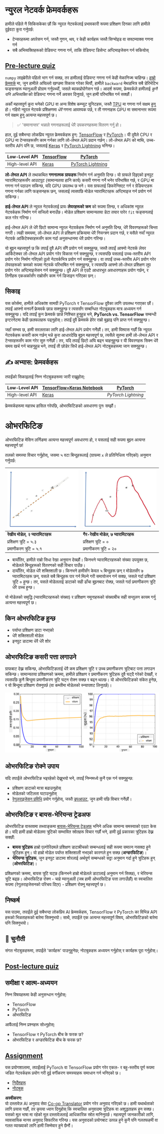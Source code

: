 <!--
CO_OP_TRANSLATOR_METADATA:
{
  "original_hash": "2b544f20b796402507fb05a0df893323",
  "translation_date": "2025-08-26T10:32:59+00:00",
  "source_file": "lessons/3-NeuralNetworks/05-Frameworks/README.md",
  "language_code": "ne"
}
-->
# न्युरल नेटवर्क फ्रेमवर्कहरू

हामीले पहिले नै सिकिसकेका छौं कि न्युरल नेटवर्कलाई प्रभावकारी रूपमा प्रशिक्षण दिनका लागि हामीले दुईवटा कुरा गर्नुपर्छ:

* टेन्सरहरूमा अपरेसन गर्न, जस्तै गुणन, थप, र केही कार्यहरू जस्तै सिग्मोइड वा सफ्टम्याक्स गणना गर्न
* सबै अभिव्यक्तिहरूको ग्रेडियन्ट गणना गर्न, ताकि ग्रेडियन्ट डिसेन्ट अप्टिमाइजेसन गर्न सकियोस्

## [Pre-lecture quiz](https://ff-quizzes.netlify.app/en/ai/quiz/9)

`numpy` लाइब्रेरीले पहिलो भाग गर्न सक्छ, तर हामीलाई ग्रेडियन्ट गणना गर्न केही मेकानिज्म चाहिन्छ। [हाम्रो फ्रेमवर्क](../../../../../lessons/3-NeuralNetworks/04-OwnFramework/OwnFramework.ipynb) मा, जुन हामीले अघिल्लो खण्डमा विकास गरेका थियौं, हामीले `backward` मेथडभित्र सबै डेरिभेटिभ फङ्सनहरू म्यानुअली प्रोग्राम गर्नुपर्थ्यो, जसले ब्याकप्रोपोगेसन गर्छ। आदर्श रूपमा, फ्रेमवर्कले हामीलाई *कुनै पनि अभिव्यक्ति* को ग्रेडियन्ट गणना गर्ने अवसर दिनुपर्छ, जुन हामी परिभाषित गर्न सक्छौं।

अर्को महत्त्वपूर्ण कुरा भनेको GPU वा अन्य विशेष कम्प्युट युनिटहरू, जस्तै [TPU](https://en.wikipedia.org/wiki/Tensor_Processing_Unit) मा गणना गर्न सक्षम हुनु हो। गहिरो न्युरल नेटवर्क प्रशिक्षणमा *धेरै* गणना आवश्यक पर्छ, र ती गणनाहरू GPU मा समानान्तर रूपमा गर्न सक्षम हुनु अत्यन्त महत्त्वपूर्ण छ।

> ✅ 'समानान्तर' भन्नाले गणनाहरूलाई धेरै उपकरणहरूमा वितरण गर्नु हो।

हाल, दुई सबैभन्दा लोकप्रिय न्युरल फ्रेमवर्कहरू हुन्: [TensorFlow](http://TensorFlow.org) र [PyTorch](https://pytorch.org/)। यी दुवैले CPU र GPU मा टेन्सरहरूसँग काम गर्नका लागि लो-लेभल API प्रदान गर्छन्। लो-लेभल API को माथि, उच्च-स्तरीय API पनि छ, जसलाई [Keras](https://keras.io/) र [PyTorch Lightning](https://pytorchlightning.ai/) भनिन्छ।

Low-Level API | [TensorFlow](http://TensorFlow.org) | [PyTorch](https://pytorch.org/)
--------------|-------------------------------------|--------------------------------
High-level API| [Keras](https://keras.io/) | [PyTorch Lightning](https://pytorchlightning.ai/)

**लो-लेभल API** ले तथाकथित **गणनात्मक ग्राफहरू** निर्माण गर्न अनुमति दिन्छ। यो ग्राफले दिइएको इनपुट प्यारामिटरहरूसँग आउटपुट (सामान्यतया हानि कार्य) कसरी गणना गर्ने भनेर परिभाषित गर्छ, र GPU मा गणना गर्न पठाउन सकिन्छ, यदि GPU उपलब्ध छ भने। यस ग्राफलाई डिफरेन्सिएट गर्न र ग्रेडियन्टहरू गणना गर्नका लागि फङ्सनहरू छन्, जसलाई त्यसपछि मोडेल प्यारामिटरहरू अप्टिमाइज गर्न प्रयोग गर्न सकिन्छ।

**हाई-लेभल API** ले न्युरल नेटवर्कलाई प्रायः **लेयरहरूको क्रम** को रूपमा लिन्छ, र अधिकांश न्युरल नेटवर्कहरू निर्माण गर्न सजिलो बनाउँछ। मोडेल प्रशिक्षण सामान्यतया डेटा तयार पारेर `fit` फङ्सनलाई कल गरेर गरिन्छ।

हाई-लेभल API ले धेरै छिटो सामान्य न्युरल नेटवर्कहरू निर्माण गर्न अनुमति दिन्छ, धेरै विवरणहरूको चिन्ता नगरी। त्यही समयमा, लो-लेभल API ले प्रशिक्षण प्रक्रियामा धेरै नियन्त्रण प्रदान गर्छ, र यसैले नयाँ न्युरल नेटवर्क आर्किटेक्चरहरूसँग काम गर्दा अनुसन्धानमा धेरै प्रयोग गरिन्छ।

यो बुझ्न महत्त्वपूर्ण छ कि तपाईं दुवै API सँगै प्रयोग गर्न सक्नुहुन्छ, जस्तै तपाईं आफ्नो नेटवर्क लेयर आर्किटेक्चर लो-लेभल API प्रयोग गरेर विकास गर्न सक्नुहुन्छ, र त्यसपछि यसलाई उच्च-स्तरीय API प्रयोग गरेर निर्माण गरिएको ठूलो नेटवर्कभित्र प्रयोग गर्न सक्नुहुन्छ। वा तपाईं उच्च-स्तरीय API प्रयोग गरेर लेयरहरूको क्रमको रूपमा नेटवर्क परिभाषित गर्न सक्नुहुन्छ, र त्यसपछि आफ्नो लो-लेभल प्रशिक्षण लूप प्रयोग गरेर अप्टिमाइजेसन गर्न सक्नुहुन्छ। दुवै API ले एउटै आधारभूत अवधारणाहरू प्रयोग गर्छन्, र तिनीहरू एकअर्कासँग राम्रोसँग काम गर्न डिजाइन गरिएका छन्।

## सिकाइ

यस कोर्समा, हामीले अधिकांश सामग्री PyTorch र TensorFlow दुवैका लागि उपलब्ध गराएका छौं। तपाईं आफ्नो मनपर्ने फ्रेमवर्क छान्न सक्नुहुन्छ र त्यससँग सम्बन्धित नोटबुकहरू मात्र अध्ययन गर्न सक्नुहुन्छ। यदि तपाईं कुन फ्रेमवर्क छान्ने निश्चित हुनुहुन्न भने, **PyTorch vs. TensorFlow** सम्बन्धी इन्टरनेटमा केही छलफलहरू पढ्नुहोस्। तपाईं दुवै फ्रेमवर्क हेरेर राम्रो बुझाइ पनि प्राप्त गर्न सक्नुहुन्छ।

जहाँ सम्भव छ, हामी सरलताका लागि हाई-लेभल API प्रयोग गर्नेछौं। तर, हामी विश्वास गर्छौं कि न्युरल नेटवर्कहरू कसरी काम गर्छन् भन्ने कुरा आधारदेखि बुझ्न महत्त्वपूर्ण छ, त्यसैले सुरुमा हामी लो-लेभल API र टेन्सरहरूसँग काम गरेर सुरु गर्नेछौं। तर, यदि तपाईं छिटो अघि बढ्न चाहनुहुन्छ र यी विवरणहरू सिक्न धेरै समय खर्च गर्न चाहनुहुन्न भने, तपाईं ती छोडेर सिधै हाई-लेभल API नोटबुकहरूमा जान सक्नुहुन्छ।

## ✍️ अभ्यास: फ्रेमवर्कहरू

तपाईंको सिकाइलाई निम्न नोटबुकहरूमा जारी राख्नुहोस्:

Low-Level API | [TensorFlow+Keras Notebook](../../../../../lessons/3-NeuralNetworks/05-Frameworks/IntroKerasTF.ipynb) | [PyTorch](../../../../../lessons/3-NeuralNetworks/05-Frameworks/IntroPyTorch.ipynb)
--------------|-------------------------------------|--------------------------------
High-level API| [Keras](../../../../../lessons/3-NeuralNetworks/05-Frameworks/IntroKeras.ipynb) | *PyTorch Lightning*

फ्रेमवर्कहरूमा महारथ हासिल गरेपछि, ओभरफिटिङको अवधारणा पुनः सम्झौं।

# ओभरफिटिङ

ओभरफिटिङ मेसिन लर्निङमा अत्यन्त महत्त्वपूर्ण अवधारणा हो, र यसलाई सही रूपमा बुझ्न अत्यन्त महत्त्वपूर्ण छ!

तलको समस्या विचार गर्नुहोस्, जसमा ५ वटा बिन्दुहरूलाई (ग्राफमा `x` ले प्रतिनिधित्व गरिएको) अनुमान गर्नुपर्छ:

![linear](../../../../../translated_images/overfit1.f24b71c6f652e59e6bed7245ffbeaecc3ba320e16e2221f6832b432052c4da43.ne.jpg) | ![overfit](../../../../../translated_images/overfit2.131f5800ae10ca5e41d12a411f5f705d9ee38b1b10916f284b787028dd55cc1c.ne.jpg)
-------------------------|--------------------------
**रेखीय मोडेल, २ प्यारामिटरहरू** | **गैर-रेखीय मोडेल, ७ प्यारामिटरहरू**
प्रशिक्षण त्रुटि = ५.३ | प्रशिक्षण त्रुटि = ०
प्रमाणीकरण त्रुटि = ५.१ | प्रमाणीकरण त्रुटि = २०

* बायाँतिर, हामीले राम्रो सिधा रेखा अनुमान देख्छौं। किनभने प्यारामिटरहरूको संख्या उपयुक्त छ, मोडेलले बिन्दुहरूको वितरणको सही विचार पाउँछ।
* दायाँतिर, मोडेल धेरै शक्तिशाली छ। किनभने हामीसँग केवल ५ बिन्दुहरू छन् र मोडेलसँग ७ प्यारामिटरहरू छन्, यसले सबै बिन्दुहरू पार गर्न मिल्ने गरी समायोजन गर्न सक्छ, जसले गर्दा प्रशिक्षण त्रुटि ० हुन्छ। तर, यसले मोडेललाई डाटाको सही ढाँचा बुझ्नबाट रोक्छ, जसले गर्दा प्रमाणीकरण त्रुटि धेरै उच्च हुन्छ।

यो मोडेलको समृद्धि (प्यारामिटरहरूको संख्या) र प्रशिक्षण नमूनाहरूको संख्याबीच सही सन्तुलन कायम गर्नु अत्यन्त महत्त्वपूर्ण छ।

## किन ओभरफिटिङ हुन्छ

  * पर्याप्त प्रशिक्षण डाटा नभएको
  * धेरै शक्तिशाली मोडेल
  * इनपुट डाटामा धेरै धेरै शोर

## ओभरफिटिङ कसरी पत्ता लगाउने

ग्राफबाट देख्न सकिन्छ, ओभरफिटिङलाई धेरै कम प्रशिक्षण त्रुटि र उच्च प्रमाणीकरण त्रुटिबाट पत्ता लगाउन सकिन्छ। सामान्यतया प्रशिक्षणको क्रममा, हामीले प्रशिक्षण र प्रमाणीकरण त्रुटिहरू दुवै घट्दै गरेको देख्छौं, र त्यसपछि कुनै बिन्दुमा प्रमाणीकरण त्रुटि घट्न रोक्न सक्छ र बढ्न थाल्छ। यो ओभरफिटिङको संकेत हुनेछ, र यो बिन्दुमा प्रशिक्षण रोक्नुपर्छ (वा कम्तीमा मोडेलको स्न्यापशट लिनुपर्छ)।

![overfitting](../../../../../translated_images/Overfitting.408ad91cd90b4371d0a81f4287e1409c359751adeb1ae450332af50e84f08c3e.ne.png)

## ओभरफिटिङ रोक्ने उपाय

यदि तपाईंले ओभरफिटिङ भइरहेको देख्नुभयो भने, तपाईं निम्नमध्ये कुनै एक गर्न सक्नुहुन्छ:

 * प्रशिक्षण डाटाको मात्रा बढाउनुहोस्
 * मोडेलको जटिलता घटाउनुहोस्
 * [रेगुलराइजेसन प्रविधि](../../4-ComputerVision/08-TransferLearning/TrainingTricks.md) प्रयोग गर्नुहोस्, जस्तै [ड्रपआउट](../../4-ComputerVision/08-TransferLearning/TrainingTricks.md#Dropout), जुन हामी पछि विचार गर्नेछौं।

## ओभरफिटिङ र बायस-भेरियन्स ट्रेडअफ

ओभरफिटिङ वास्तवमा तथ्याङ्कमा [बायस-भेरियन्स ट्रेडअफ](https://en.wikipedia.org/wiki/Bias%E2%80%93variance_tradeoff) भनिने अधिक सामान्य समस्याको एउटा केस हो। यदि हामी हाम्रो मोडेलमा त्रुटिको सम्भावित स्रोतहरू विचार गर्छौं भने, हामी दुई प्रकारका त्रुटिहरू देख्न सक्छौं:

* **बायस त्रुटिहरू** हाम्रो एल्गोरिदमले प्रशिक्षण डाटाबीचको सम्बन्धलाई सही रूपमा समात्न नसक्दा हुने त्रुटिहरू हुन्। यो हाम्रो मोडेल पर्याप्त शक्तिशाली नभएको कारणले हुन सक्छ (**अन्डरफिटिङ**)।  
* **भेरियन्स त्रुटिहरू**, जुन इनपुट डाटामा शोरलाई अर्थपूर्ण सम्बन्धको सट्टा अनुमान गर्दा हुने त्रुटिहरू हुन् (**ओभरफिटिङ**)।  

प्रशिक्षणको क्रममा, बायस त्रुटि घट्छ (किनभने हाम्रो मोडेलले डाटालाई अनुमान गर्न सिक्छ), र भेरियन्स त्रुटि बढ्छ। ओभरफिटिङ रोक्न - चाहे म्यानुअली (जब हामी ओभरफिटिङ पत्ता लगाउँछौं) वा स्वचालित रूपमा (रेगुलराइजेसनको परिचय दिएर) - प्रशिक्षण रोक्नु महत्त्वपूर्ण छ।

## निष्कर्ष

यस पाठमा, तपाईंले दुई सबैभन्दा लोकप्रिय AI फ्रेमवर्कहरू, TensorFlow र PyTorch का विभिन्न API हरूको भिन्नताहरूको बारेमा सिक्नुभयो। साथै, तपाईंले एक अत्यन्त महत्त्वपूर्ण विषय, ओभरफिटिङको बारेमा पनि सिक्नुभयो।

## 🚀 चुनौती

संगत नोटबुकहरूमा, तपाईंले 'कार्यहरू' पाउनुहुनेछ; नोटबुकहरू अध्ययन गर्नुहोस् र कार्यहरू पूरा गर्नुहोस्।

## [Post-lecture quiz](https://ff-quizzes.netlify.app/en/ai/quiz/10)

## समीक्षा र आत्म-अध्ययन

निम्न विषयहरूमा केही अनुसन्धान गर्नुहोस्:

- TensorFlow
- PyTorch
- ओभरफिटिङ

आफैंलाई निम्न प्रश्नहरू सोध्नुहोस्:

- TensorFlow र PyTorch बीच के फरक छ?
- ओभरफिटिङ र अन्डरफिटिङ बीच के फरक छ?

## [Assignment](lab/README.md)

यस प्रयोगशालामा, तपाईंलाई PyTorch वा TensorFlow प्रयोग गरेर एकल- र बहु-स्तरीय पूर्ण रूपमा जडित नेटवर्कहरू प्रयोग गरी दुई वर्गीकरण समस्याहरू समाधान गर्न भनिएको छ।

* [निर्देशहरू](lab/README.md)
* [नोटबुक](../../../../../lessons/3-NeuralNetworks/05-Frameworks/lab/LabFrameworks.ipynb)

**अस्वीकरण**:  
यो दस्तावेज़ AI अनुवाद सेवा [Co-op Translator](https://github.com/Azure/co-op-translator) प्रयोग गरेर अनुवाद गरिएको छ। हामी यथार्थताको लागि प्रयास गर्छौं, तर कृपया ध्यान दिनुहोस् कि स्वचालित अनुवादमा त्रुटिहरू वा अशुद्धताहरू हुन सक्छ। यसको मूल भाषा मा रहेको मूल दस्तावेज़लाई आधिकारिक स्रोत मानिनुपर्छ। महत्वपूर्ण जानकारीको लागि, व्यावसायिक मानव अनुवाद सिफारिस गरिन्छ। यस अनुवादको प्रयोगबाट उत्पन्न हुने कुनै पनि गलतफहमी वा गलत व्याख्याको लागि हामी जिम्मेवार हुने छैनौं।